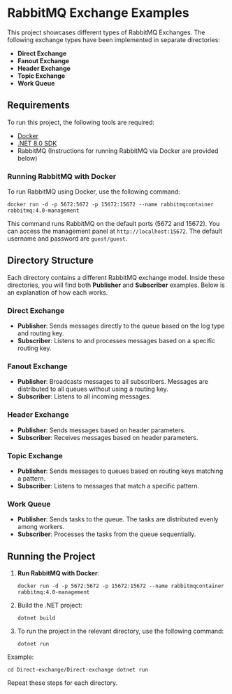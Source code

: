 # RabbitMQ Exchange Examples

This project showcases different types of RabbitMQ Exchanges. The following exchange types have been implemented in separate directories:

- **Direct Exchange**
- **Fanout Exchange**
- **Header Exchange**
- **Topic Exchange**
- **Work Queue**

## Requirements

To run this project, the following tools are required:

- [Docker](https://www.docker.com/)
- [.NET 8.0 SDK](https://dotnet.microsoft.com/download/dotnet/8.0)
- RabbitMQ (Instructions for running RabbitMQ via Docker are provided below)

### Running RabbitMQ with Docker

To run RabbitMQ using Docker, use the following command:
```
docker run -d -p 5672:5672 -p 15672:15672 --name rabbitmqcontainer rabbitmq:4.0-management
```


This command runs RabbitMQ on the default ports (5672 and 15672). You can access the management panel at `http://localhost:15672`. The default username and password are `guest/guest`.

## Directory Structure

Each directory contains a different RabbitMQ exchange model. Inside these directories, you will find both **Publisher** and **Subscriber** examples. Below is an explanation of how each works.

### Direct Exchange

- **Publisher**: Sends messages directly to the queue based on the log type and routing key.
- **Subscriber**: Listens to and processes messages based on a specific routing key.

### Fanout Exchange

- **Publisher**: Broadcasts messages to all subscribers. Messages are distributed to all queues without using a routing key.
- **Subscriber**: Listens to all incoming messages.

### Header Exchange

- **Publisher**: Sends messages based on header parameters.
- **Subscriber**: Receives messages based on header parameters.

### Topic Exchange

- **Publisher**: Sends messages to queues based on routing keys matching a pattern.
- **Subscriber**: Listens to messages that match a specific pattern.

### Work Queue

- **Publisher**: Sends tasks to the queue. The tasks are distributed evenly among workers.
- **Subscriber**: Processes the tasks from the queue sequentially.

## Running the Project

1. **Run RabbitMQ with Docker**:
    ```
    docker run -d -p 5672:5672 -p 15672:15672 --name rabbitmqcontainer rabbitmq:4.0-management
    ```

2. Build the .NET project:
    ```
    dotnet build
    ```

3. To run the project in the relevant directory, use the following command:
    ```
    dotnet run
    ```

Example:
```
cd Direct-exchange/Direct-exchange dotnet run
```


Repeat these steps for each directory.
